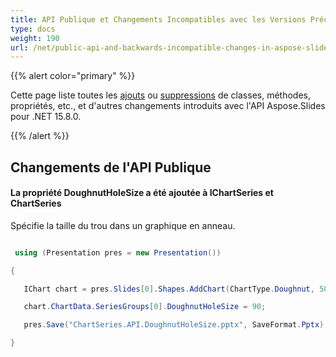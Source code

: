 ```yaml
---
title: API Publique et Changements Incompatibles avec les Versions Précédentes dans Aspose.Slides pour .NET 15.8.0
type: docs
weight: 190
url: /net/public-api-and-backwards-incompatible-changes-in-aspose-slides-for-net-15-8-0/
---
```


{{% alert color="primary" %}} 

Cette page liste toutes les [ajouts](/slides/net/public-api-and-backwards-incompatible-changes-in-aspose-slides-for-net-15-8-0/) ou [suppressions](/slides/net/public-api-and-backwards-incompatible-changes-in-aspose-slides-for-net-15-8-0/) de classes, méthodes, propriétés, etc., et d'autres changements introduits avec l'API Aspose.Slides pour .NET 15.8.0.

{{% /alert %}} 
## **Changements de l'API Publique**
#### **La propriété DoughnutHoleSize a été ajoutée à IChartSeries et ChartSeries**
Spécifie la taille du trou dans un graphique en anneau.

``` csharp

 using (Presentation pres = new Presentation())

{

   IChart chart = pres.Slides[0].Shapes.AddChart(ChartType.Doughnut, 50, 50, 400, 400);

   chart.ChartData.SeriesGroups[0].DoughnutHoleSize = 90;

   pres.Save("ChartSeries.API.DoughnutHoleSize.pptx", SaveFormat.Pptx);

}

```